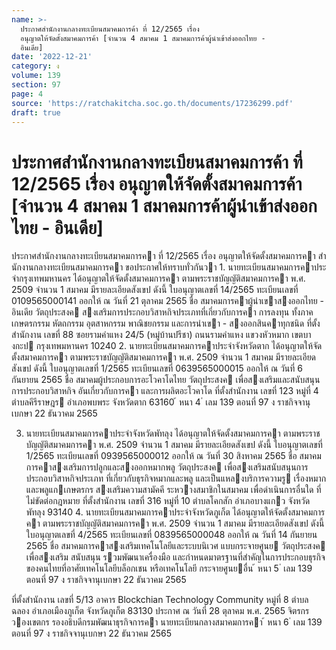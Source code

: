 ```yaml
---
name: >-
  ประกาศสำนักงานกลางทะเบียนสมาคมการค้า ที่ 12/2565 เรื่อง
  อนุญาตให้จัดตั้งสมาคมการค้า [จำนวน 4 สมาคม 1 สมาคมการค้าผู้นำเข้าส่งออกไทย -
  อินเดีย]
date: '2022-12-21'
category: ง
volume: 139
section: 97
page: 4
source: 'https://ratchakitcha.soc.go.th/documents/17236299.pdf'
draft: true
---
```


# ประกาศสำนักงานกลางทะเบียนสมาคมการค้า ที่ 12/2565 เรื่อง อนุญาตให้จัดตั้งสมาคมการค้า [จำนวน 4 สมาคม 1 สมาคมการค้าผู้นำเข้าส่งออกไทย - อินเดีย]

ประกาศสํานักงานกลางทะเบียนสมาคมการคา ที่ 12/2565 เรื่อง อนุญาตให้จัดตั้งสมาคมการคา สํานักงานกลางทะเบียนสมาคมการคา ขอประกาศให้ทราบทั่วกันวา 1. นายทะเบียนสมาคมการคาประจํากรุงเทพมหานคร ได้อนุญาตให้จัดตั้งสมาคมการคา ตามพระราชบัญญัติสมาคมการคา พ.ศ. 2509 จํานวน 1 สมาคม มีรายละเอียดสังเขป ดังนี้ ใบอนุญาตเลขที่ 14/2565 ทะเบียนเลขที่ 0109565000141 ออกให้ ณ วันที่ 21 ตุลาคม 2565 ชื่อ สมาคมการคาผู้นําเขาสงออกไทย - อินเดีย วัตถุประสงค สงเสริมการประกอบวิสาหกิจประเภทที่เกี่ยวกับการคา การลงทุน ทั้งภาคเกษตรกรรม หัตถกรรม อุตสาหกรรม พาณิชยกรรม และการนําเขา - สงออกสินคาทุกชนิด ที่ตั้งสํานักงาน เลขที่ 88 ซอยรามคําแหง 24/5 (หมู่บ้านปรีชา) ถนนรามคําแหง แขวงหัวหมาก เขตบางกะป กรุงเทพมหานคร 10240 2. นายทะเบียนสมาคมการคาประจําจังหวัดตาก ได้อนุญาตให้จัดตั้งสมาคมการคา ตามพระราชบัญญัติสมาคมการคา พ.ศ. 2509 จํานวน 1 สมาคม มีรายละเอียดสังเขป ดังนี้ ใบอนุญาตเลขที่ 1/2565 ทะเบียนเลขที่ 0639565000015 ออกให้ ณ วันที่ 6 กันยายน 2565 ชื่อ สมาคมผู้ประกอบการอะโวคาโดไทย วัตถุประสงค เพื่อสงเสริมและสนับสนุนการประกอบวิสาหกิจ อันเกี่ยวกับการคา และการผลิตอะโวคาโด ที่ตั้งสํานักงาน เลขที่ 123 หมู่ที่ 4 ตําบลคีรีราษฎร อําเภอพบพระ จังหวัดตาก 63160 ้ หนา 4 ่ เลม 139 ตอนที่ 97 ง ราชกิจจานุเบกษา 22 ธันวาคม 2565

3. นายทะเบียนสมาคมการคาประจําจังหวัดพัทลุง ได้อนุญาตให้จัดตั้งสมาคมการคา ตามพระราชบัญญัติสมาคมการคา พ.ศ. 2509 จํานวน 1 สมาคม มีรายละเอียดสังเขป ดังนี้ ใบอนุญาตเลขที่ 1/2565 ทะเบียนเลขที่ 0939565000012 ออกให้ ณ วันที่ 30 สิงหาคม 2565 ชื่อ สมาคมการคาสงเสริมการปลูกและสงออกหมากพลู วัตถุประสงค เพื่อสงเสริมสนับสนุนการประกอบวิสาหกิจประเภท ที่เกี่ยวกับธุรกิจหมากและพลู และเป็นแหลงบริการความรู เรื่องหมากและพลูแกเกษตรกร สงเสริมความสามัคคี ระหวางสมาชิกในสมาคม เพื่อดําเนินการอื่นใด ที่ไม่ขัดต่อกฎหมาย ที่ตั้งสํานักงาน เลขที่ 316 หมู่ที่ 10 ตําบลโคกสัก อําเภอบางแกว จังหวัดพัทลุง 93140 4. นายทะเบียนสมาคมการคาประจําจังหวัดภูเก็ต ได้อนุญาตให้จัดตั้งสมาคมการคา ตามพระราชบัญญัติสมาคมการคา พ.ศ. 2509 จํานวน 1 สมาคม มีรายละเอียดสังเขป ดังนี้ ใบอนุญาตเลขที่ 4/2565 ทะเบียนเลขที่ 0839565000048 ออกให้ ณ วันที่ 14 กันยายน 2565 ชื่อ สมาคมการคาสงเสริมเทคโนโลยีและระบบนิเวศ แบบกระจายศูนย วัตถุประสงค เพื่อสงเสริม สนับสนุน รวมพัฒนาเครื่องมือ และกําหนดมาตรฐานที่สําคัญในการประกอบธุรกิจ ของคนไทยที่อาศัยเทคโนโลยีบล็อกเชน หรือเทคโนโลยี กระจายศูนยอื่น ้ หนา 5 ่ เลม 139 ตอนที่ 97 ง ราชกิจจานุเบกษา 22 ธันวาคม 2565

ที่ตั้งสํานักงาน เลขที่ 5/13 อาคาร Blockchian Technology Community หมู่ที่ 8 ตําบลฉลอง อําเภอเมืองภูเก็ต จังหวัดภูเก็ต 83130 ประกาศ ณ วันที่ 28 ตุลาคม พ.ศ. 2565 จิตรกร วองเขตกร รองอธิบดีกรมพัฒนาธุรกิจการคา นายทะเบียนกลางสมาคมการคา ้ หนา 6 ่ เลม 139 ตอนที่ 97 ง ราชกิจจานุเบกษา 22 ธันวาคม 2565
